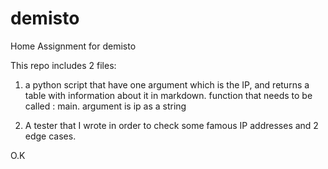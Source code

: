 # demisto
Home Assignment for demisto

This repo includes 2 files:
1. a python script that have one argument which is the IP, and returns a table with information about it in markdown.
  function that needs to be called : main. argument is ip as a string 

2. A tester that I wrote in order to check some famous IP addresses and 2 edge cases.


O.K
